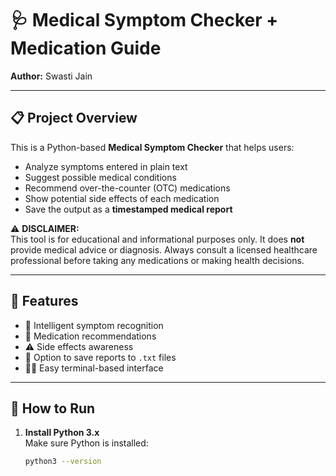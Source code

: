 # 🩺 Medical Symptom Checker + Medication Guide

**Author:** Swasti Jain  
  

---

## 📋 Project Overview

This is a Python-based **Medical Symptom Checker** that helps users:
- Analyze symptoms entered in plain text
- Suggest possible medical conditions
- Recommend over-the-counter (OTC) medications
- Show potential side effects of each medication
- Save the output as a **timestamped medical report**

⚠️ **DISCLAIMER:**  
This tool is for educational and informational purposes only. It does **not** provide medical advice or diagnosis. Always consult a licensed healthcare professional before taking any medications or making health decisions.

---

## 🚀 Features

- 🧠 Intelligent symptom recognition
- 💊 Medication recommendations
- ⚠️ Side effects awareness
- 📝 Option to save reports to `.txt` files
- 👩‍⚕️ Easy terminal-based interface

---

## 🔧 How to Run

1. **Install Python 3.x**  
   Make sure Python is installed:  
   ```bash
   python3 --version
